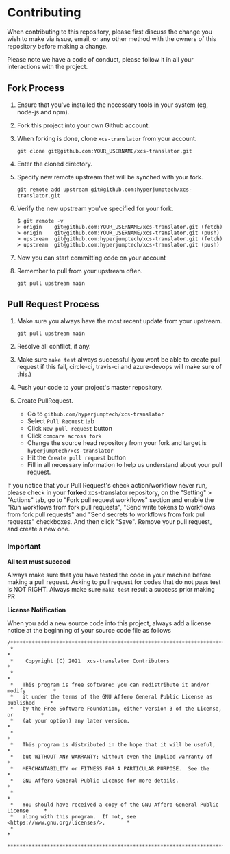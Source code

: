 # Contributing

When contributing to this repository, please first discuss the change you wish to make via issue,
email, or any other method with the owners of this repository before making a change.

Please note we have a code of conduct, please follow it in all your interactions with the project.

## Fork Process

1. Ensure that you've installed the necessary tools in your system (eg, node-js and npm).
2. Fork this project into your own Github account.
3. When forking is done, clone `xcs-translator` from your account.

    ```git
    git clone git@github.com:YOUR_USERNAME/xcs-translator.git
    ```

4. Enter the cloned directory.
5. Specify new remote upstream that will be synched with your fork.

    ```git
    git remote add upstream git@github.com:hyperjumptech/xcs-translator.git
    ```

6. Verify the new upstream you've specified for your fork.

    ```git
    $ git remote -v
    > origin    git@github.com:YOUR_USERNAME/xcs-translator.git (fetch)
    > origin    git@github.com:YOUR_USERNAME/xcs-translator.git (push)
    > upstream  git@github.com:hyperjumptech/xcs-translator.git (fetch)
    > upstream  git@github.com:hyperjumptech/xcs-translator.git (push)
    ```

7. Now you can start committing code on your account
8. Remember to pull from your upstream often.

    ```git
    git pull upstream main
    ```

## Pull Request Process

1. Make sure you always have the most recent update from your upstream.

    ```git
    git pull upstream main
    ```
    
2. Resolve all conflict, if any.
3. Make sure `make test` always successful (you wont be able to create pull request if this fail, circle-ci, travis-ci and azure-devops will make sure of this.)
4. Push your code to your project's master repository.
5. Create PullRequest.
    * Go to `github.com/hyperjumptech/xcs-translator`
    * Select `Pull Request` tab
    * Click `New pull request` button
    * Click `compare across fork`
    * Change the source head repository from your fork and target is `hyperjumptech/xcs-translator`
    * Hit the `Create pull request` button
    * Fill in all necessary information to help us understand about your pull request.

If you notice that your Pull Request's check action/workflow never run, 
please check in your **forked** xcs-translator repository, on the "Setting" > "Actions" tab, go to 
"Fork pull request workflows" section and enable the "Run workflows from 
fork pull requests", "Send write tokens to workflows from fork pull requests" and "Send secrets to workflows from fork pull requests" checkboxes. 
And then click "Save". Remove your pull request, and create a new one.


### Important

**All test must succeed**

Always make sure that you have tested the code in your machine before making a pull request.
Asking to pull request for codes that do not pass test is NOT RIGHT. 
Always make sure `make test` result a success prior making PR

**License Notification**

When you add a new source code into this project, always add a license notice at the beginning of your
source code file as follows

```
/**********************************************************************************
 *                                                                                *
 *    Copyright (C) 2021  xcs-translator Contributors                                      *
 *                                                                                *
 *   This program is free software: you can redistribute it and/or modify         *
 *   it under the terms of the GNU Affero General Public License as published     *
 *   by the Free Software Foundation, either version 3 of the License, or         *
 *   (at your option) any later version.                                          *
 *                                                                                *
 *   This program is distributed in the hope that it will be useful,              *
 *   but WITHOUT ANY WARRANTY; without even the implied warranty of               *
 *   MERCHANTABILITY or FITNESS FOR A PARTICULAR PURPOSE.  See the                *
 *   GNU Affero General Public License for more details.                          *
 *                                                                                *
 *   You should have received a copy of the GNU Affero General Public License     *
 *   along with this program.  If not, see <https://www.gnu.org/licenses/>.       *
 *                                                                                *
 **********************************************************************************/
```
